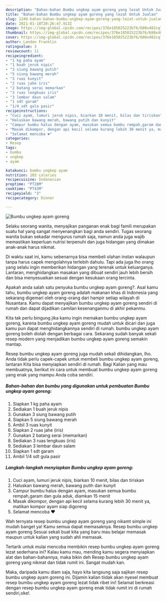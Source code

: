 ```yaml
---
description: "Bahan-bahan Bumbu ungkep ayam goreng yang lezat Untuk Jualan"
title: "Bahan-bahan Bumbu ungkep ayam goreng yang lezat Untuk Jualan"
slug: 1249-bahan-bahan-bumbu-ungkep-ayam-goreng-yang-lezat-untuk-jualan
date: 2021-01-18T20:26:47.913Z
image: https://img-global.cpcdn.com/recipes/376e185025223b76/680x482cq70/bumbu-ungkep-ayam-goreng-foto-resep-utama.jpg
thumbnail: https://img-global.cpcdn.com/recipes/376e185025223b76/680x482cq70/bumbu-ungkep-ayam-goreng-foto-resep-utama.jpg
cover: https://img-global.cpcdn.com/recipes/376e185025223b76/680x482cq70/bumbu-ungkep-ayam-goreng-foto-resep-utama.jpg
author: Landon Franklin
ratingvalue: 3
reviewcount: 11
recipeingredient:
- "1 kg paha ayam"
- "1 buah jeruk nipis"
- "3 siung bawang putih"
- "5 siung bawang merah"
- "3 ruas kunyit"
- "2 ruas jahe iris"
- "2 batang serai memarkan"
- "3 ruas lengkuas iris"
- "3 lembar daun salam"
- "1 sdt garam"
- "1/4 sdt gula pasir"
recipeinstructions:
- "Cuci ayam, lumuri jeruk nipis, biarkan 10 menit, bilas dan tiriskan"
- "Haluskan bawang merah, bawang putih dan kunyit"
- "Campur bumbu halus dengan ayam, masukan semua bumbu rempah,garam dan gula aduk, diamkan 15 menit"
- "Masak dikompor, dengan api kecil selama kurang lebih 30 menit ya, matikan kompor ayam siap digoreng"
- "Selamat mencoba ❤️"
categories:
- Resep
tags:
- bumbu
- ungkep
- ayam

katakunci: bumbu ungkep ayam 
nutrition: 103 calories
recipecuisine: Indonesian
preptime: "PT28M"
cooktime: "PT43M"
recipeyield: "3"
recipecategory: Dinner

---
```



![Bumbu ungkep ayam goreng](https://img-global.cpcdn.com/recipes/376e185025223b76/680x482cq70/bumbu-ungkep-ayam-goreng-foto-resep-utama.jpg)

Selaku seorang wanita, menyajikan panganan enak bagi famili merupakan suatu hal yang sangat menyenangkan bagi anda sendiri. Tugas seorang  wanita bukan sekadar mengurus rumah saja, namun anda juga wajib memastikan keperluan nutrisi terpenuhi dan juga hidangan yang dimakan anak-anak harus nikmat.

Di waktu  saat ini, kamu sebenarnya bisa membeli olahan instan walaupun tanpa harus capek mengolahnya terlebih dahulu. Tapi ada juga lho orang yang selalu ingin memberikan hidangan yang terenak untuk keluarganya. Lantaran, menghidangkan masakan yang dibuat sendiri jauh lebih bersih dan bisa menyesuaikan sesuai dengan kesukaan orang tercinta. 



Apakah anda salah satu penyuka bumbu ungkep ayam goreng?. Asal kamu tahu, bumbu ungkep ayam goreng adalah makanan khas di Indonesia yang sekarang digemari oleh orang-orang dari hampir setiap wilayah di Nusantara. Kamu dapat menyajikan bumbu ungkep ayam goreng sendiri di rumah dan dapat dijadikan camilan kesenanganmu di akhir pekanmu.

Kita tak perlu bingung jika kamu ingin memakan bumbu ungkep ayam goreng, karena bumbu ungkep ayam goreng mudah untuk dicari dan juga kamu pun dapat menghidangkannya sendiri di rumah. bumbu ungkep ayam goreng boleh diolah dengan berbagai cara. Sekarang sudah banyak sekali resep modern yang menjadikan bumbu ungkep ayam goreng semakin mantap.

Resep bumbu ungkep ayam goreng juga mudah sekali dihidangkan, lho. Anda tidak perlu capek-capek untuk membeli bumbu ungkep ayam goreng, lantaran Kita bisa menyiapkan sendiri di rumah. Bagi Kalian yang mau membuatnya, berikut ini cara untuk membuat bumbu ungkep ayam goreng yang enak yang mampu Anda coba sendiri.

<!--inarticleads1-->

##### Bahan-bahan dan bumbu yang digunakan untuk pembuatan Bumbu ungkep ayam goreng:

1. Siapkan 1 kg paha ayam
1. Sediakan 1 buah jeruk nipis
1. Gunakan 3 siung bawang putih
1. Siapkan 5 siung bawang merah
1. Ambil 3 ruas kunyit
1. Siapkan 2 ruas jahe (iris)
1. Gunakan 2 batang serai (memarkan)
1. Sediakan 3 ruas lengkuas (iris)
1. Sediakan 3 lembar daun salam
1. Siapkan 1 sdt garam
1. Ambil 1/4 sdt gula pasir




<!--inarticleads2-->

##### Langkah-langkah menyiapkan Bumbu ungkep ayam goreng:

1. Cuci ayam, lumuri jeruk nipis, biarkan 10 menit, bilas dan tiriskan
1. Haluskan bawang merah, bawang putih dan kunyit
1. Campur bumbu halus dengan ayam, masukan semua bumbu rempah,garam dan gula aduk, diamkan 15 menit
1. Masak dikompor, dengan api kecil selama kurang lebih 30 menit ya, matikan kompor ayam siap digoreng
1. Selamat mencoba ❤️




Wah ternyata resep bumbu ungkep ayam goreng yang nikamt simple ini mudah banget ya! Kamu semua dapat memasaknya. Resep bumbu ungkep ayam goreng Sesuai sekali buat kita yang baru mau belajar memasak maupun untuk kalian yang sudah ahli memasak.

Tertarik untuk mulai mencoba membikin resep bumbu ungkep ayam goreng lezat sederhana ini? Kalau kamu mau, mending kamu segera menyiapkan alat dan bahan-bahannya, maka bikin deh Resep bumbu ungkep ayam goreng yang nikmat dan tidak rumit ini. Sangat mudah kan. 

Maka, daripada kamu diam saja, hayo kita langsung saja sajikan resep bumbu ungkep ayam goreng ini. Dijamin kalian tiidak akan nyesel membuat resep bumbu ungkep ayam goreng lezat tidak ribet ini! Selamat berkreasi dengan resep bumbu ungkep ayam goreng enak tidak rumit ini di rumah sendiri,oke!.

